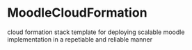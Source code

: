 # MoodleCloudFormation
cloud formation stack template for deploying scalable moodle implementation in a repetiable and reliable manner
